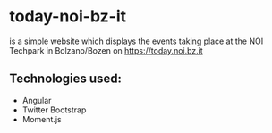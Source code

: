 today-noi-bz-it
=============

is a simple website which displays the events taking place at the NOI Techpark in Bolzano/Bozen on https://today.noi.bz.it

Technologies used:
---------------------
- Angular
- Twitter Bootstrap
- Moment.js
